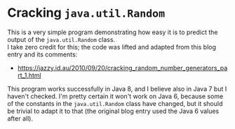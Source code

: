 # Cracking `java.util.Random`

This is a very simple program demonstrating how easy it is to predict the output of the `java.util.Random` class.  
I take zero credit for this; the code was lifted and adapted from this blog entry and its comments:

* https://jazzy.id.au/2010/09/20/cracking_random_number_generators_part_1.html

This program works successfully in Java 8, and I believe also in Java 7 but I haven't checked.  I'm pretty certain it
won't work on Java 6, because some of the constants in the `java.util.Random` class have changed, but it should be
trivial to adapt it to that (the original blog entry used the Java 6 values after all).